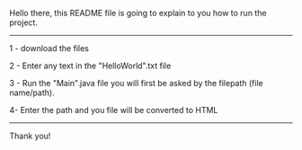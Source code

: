 Hello there, this README file is going to explain to you how to run the project. 
_______________________________________
1 - download the files

2 - Enter any text in the "HelloWorld".txt file 

3 - Run the "Main".java file you will first be asked by the filepath (file name/path).

4- Enter the path and you file will be converted to HTML 


________________________________________________________

Thank you!

